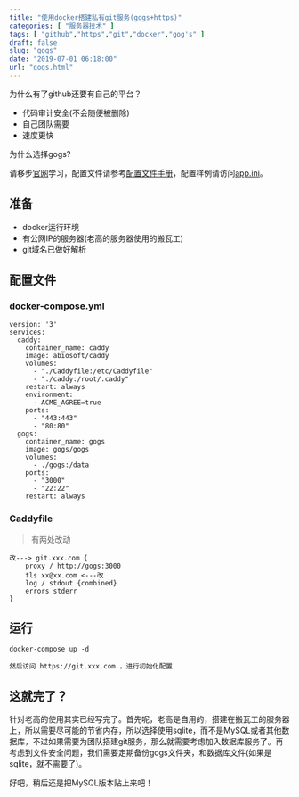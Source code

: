```yaml
---
title: "使用docker搭建私有git服务(gogs+https)"
categories: [ "服务器技术" ]
tags: [ "github","https","git","docker","gog's" ]
draft: false
slug: "gogs"
date: "2019-07-01 06:18:00"
url: "gogs.html"
---
```


为什么有了github还要有自己的平台？

 - 代码审计安全(不会随便被删除)
 - 自己团队需要
 - 速度更快

为什么选择gogs?

请移步[官网][1]学习，配置文件请参考[配置文件手册][2]，配置样例请访问[app.ini][3]。

<!--more-->


## 准备

 - docker运行环境
 - 有公网IP的服务器(老高的服务器使用的搬瓦工)
 - git域名已做好解析

## 配置文件

### docker-compose.yml

```
version: '3'
services:
  caddy:
    container_name: caddy
    image: abiosoft/caddy
    volumes:
      - "./Caddyfile:/etc/Caddyfile"
      - "./caddy:/root/.caddy"
    restart: always
    environment:
      - ACME_AGREE=true
    ports:
      - "443:443"
      - "80:80"
  gogs:
    container_name: gogs
    image: gogs/gogs
    volumes:
      - ./gogs:/data
    ports:
      - "3000"
      - "22:22"
    restart: always
```

### Caddyfile

> 有两处改动

```
改---> git.xxx.com {
    proxy / http://gogs:3000
    tls xx@xx.com <---改
    log / stdout {combined}
    errors stderr
}
```

## 运行

```
docker-compose up -d

然后访问 https://git.xxx.com ，进行初始化配置
```

## 这就完了？

针对老高的使用其实已经写完了。首先呢，老高是自用的，搭建在搬瓦工的服务器上，所以需要尽可能的节省内存，所以选择使用sqlite，而不是MySQL或者其他数据库，不过如果需要为团队搭建git服务，那么就需要考虑加入数据库服务了。再考虑到文件安全问题，我们需要定期备份gogs文件夹，和数据库文件(如果是sqlite，就不需要了)。

好吧，稍后还是把MySQL版本贴上来吧！

  [1]: https://gogs.io/
  [2]: https://gogs.io/docs/advanced/configuration_cheat_sheet
  [3]: https://github.com/gogs/gogs/blob/master/conf/app.ini